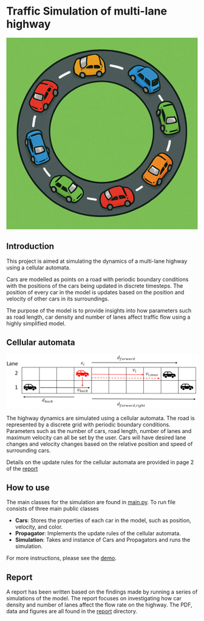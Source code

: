 # Traffic Simulation of multi-lane highway
![Highway of cars](./report/Images/readme_fig.png)

## Introduction
This project is aimed at simulating the dynamics of a multi-lane highway using a cellular automata.

Cars are modelled as points on a road with periodic boundary conditions with the positions of the cars being updated in discrete timesteps. The position of every car in the model is updates based on the position and velocity of other cars in its surroundings.

The purpose of the model is to provide insights into how parameters such as road length, car density and number of lanes affect traffic flow using a highly simplified model.

## Cellular automata
![Highway of cars](./report/Images/rt.png)

The highway dynamics are simulated using a cellular automata. The road is represented by a discrete grid with periodic boundary conditions. Parameters such as the number of cars, road length, number of lanes and maximum velocity can all be set by the user. Cars will have desired lane changes and velocity changes based on the relative position and speed of surrounding cars.

Details on the update rules for the cellular automata are provided in page 2 of
the [report](./report/Report.pdf)

## How to use
The main classes for the simulation are found in [main.py](main.py). To run file consists of three main public classes

- **Cars**: Stores the properties of each car in the model, such as position, velocity, and color.
- **Propagator**: Implements the update rules of the cellular automata.
- **Simulation**: Takes and instance of Cars and Propagators and runs the simulation.

For more instructions, please see the [demo](demo.py). 

## Report
A report has been written based on the findings made by running a series of simulations of the model. The report focuses on investigating how car density and number of lanes affect the flow rate on the highway. The PDF, data and figures are all found in the [report](./report/) directory. 

